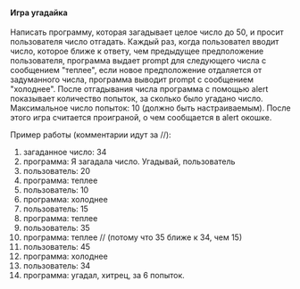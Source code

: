 #### Игра угадайка
Написать программу, которая загадывает целое число до 50, и просит пользователя число отгадать. Каждый раз, когда
пользовател вводит число, которое ближе к ответу, чем предыдущее предположение пользователя, программа выдает
prompt для следующего числа с сообщением "теплее", если новое предположение отдаляется от задуманного числа,
программа выводит prompt с сообщением "холоднее". После отгадывания числа программа с помощью alert показывает
количество попыток, за сколько было угадано число. Максимальное число попыток: 10 (должно быть настраиваемым).
После этого игра считается проиграной, о чем сообщается в alert окошке.

Пример работы (комментарии идут за //):

1.  загаданное число: 34
2.  программа: Я загадала число. Угадывай, пользователь
3.  пользователь: 20
4.  программа: теплее
5.  пользователь: 10
6.  программа: холоднее
7.  пользователь: 15
8.  программа: теплее
9.  пользователь: 35
10. программа: теплее // (потому что 35 ближе к 34, чем 15)
11. пользователь: 45
12. программа: холоднее
13. пользователь: 34
14. программа: угадал, хитрец, за 6 попыток.